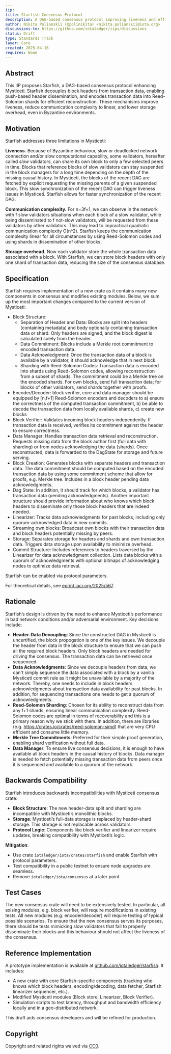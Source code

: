 ```yaml
---
iip: 
title: Starfish Consensus Protocol
description: A DAG-based consensus protocol improving liveness and efficiency
author: Nikita Polianskii (@polinikita) <nikita.polianskii@iota.org>
discussions-to: https://github.com/iotaledger/iips/discussions
status: Draft
type: Standards Track
layer: Core
created: 2025-04-16
requires: None
---
```


## Abstract

This IIP proposes Starfish, a DAG-based consensus protocol enhancing Mysticeti. Starfish decouples block headers from transaction data, enabling push-based header dissemination, and encodes transaction data into Reed-Solomon shards for efficient reconstruction. These mechanisms improve liveness, reduce communication complexity to linear, and lower storage overhead, even in Byzantine environments.
## Motivation
Starfish addresses three limitations in Mysticeti:

**Liveness.** Because of Byzantine behaviour, slow or deadlocked network connection and/or slow computational capability, some 
validators, hereafter called _slow_ validators, can share its own block to only a few selected peers in time. Blocks that reference 
blocks of slow validators can stay suspended in the block managers for a long time depending on the depth of the missing 
causal history. In Mysticeti, the blocks of the recent DAG are fetched by explicit requesting the missing parents of a given suspended block.
This slow synchronization of the recent DAG can trigger liveness issues in Mysticeti. Starfish allows for faster synchronization 
of the recent DAG.

**Communication complexity.** For n=3f+1, we can observe in the network with f slow validators situations when each block of a slow validator, while being disseminated to f not-slow validators, will be requested from these validators by other validators.
This may lead to impractical quadratic communication complexity O(n^2). Starfish keeps the communication complexity linear
for all circumstances by using Reed-Solomon codes and using shards in dissemination of other blocks.

**Storage overhead.** Now each validator store the whole transaction data associated with a block. With Starfish, we can
store block headers with only one shard of transaction data, reducing the size of the consensus database.

## Specification
Starfish requires implementation of a new crate as it contains many new components in consensus and modifies existing modules.
Below, we sum up the most important changes compared to the current version of Mysticeti:
 - Block Structure: 
   - Separation of Header and Data: Blocks are split into headers (containing metadata) and body optionally containing transaction data or shard. Only headers are signed, and the block digest is calculated solely from the header.
   - Data Commitment: Blocks include a Merkle root commitment to encoded transaction data. 
   - Data Acknowledgment: Once the transaction data of a block is available by a validator, it should acknowledge that in next block. 
   - Sharding with Reed-Solomon Codes: Transaction data is encoded into shards using Reed-Solomon codes, allowing reconstruction from a subset of shards. 
   The commitment could be a Merkle tree on the encoded shards. For own blocks, send full transaction data; for blocks of other validators, send shards together with proofs. 
 - Encoder/Decoder: block verifier, core and data manager should be equipped by [n,f+1] Reed-Solomon encoders and decoders to a) ensure the correctness
of the computed transaction commitment, b) be able to decode the transaction data from locally available shards, c) create 
new blocks
 - Block Verifier:
   Validates incoming block headers independently. If transaction data is received, verifies its commitment against the header to ensure correctness.
- Data Manager:
 Handles transaction data retrieval and reconstruction. Requests missing data from the block author first (full data with sharding) or from nodes acknowledging the data (shards). Once reconstructed, data is forwarded to the DagState for storage and future serving.
 - Block Creation:
 Generates blocks with separate headers and transaction data. The data commitment should be computed based on the encoded transaction data by using some commitment scheme that allow for proofs, e.g. Merkle tree. Includes in a block header pending data acknowledgments.
 - Dag State:
   In addition, it should track for which blocks, a validator has transaction data (pending acknowledgments). Another important structure should provide information about who knows which block headers to disseminate only those block headers
that are indeed needed.
 - Linearizer:
   Tracks data acknowledgments for past blocks, including only quorum-acknowledged data in new commits. 
 - Streaming own blocks:
   Broadcast own blocks with their transaction data and block headers potentially missing by peers. 
 - Storage:
   Separates storage for headers and shards and own transaction data. Triggers data storage upon availability to minimize overhead.
 - Commit Structure:
   Includes references to headers traversed by the Linearizer for data acknowledgment collection. Lists data blocks with a quorum of acknowledgments with optional bitmaps of acknowledging nodes to optimize data retrieval.

Starfish can be enabled via protocol parameters. 

For theoretical details, see [eprint.iacr.org/2025/567](https://eprint.iacr.org/2025/567). 

## Rationale

Starfish’s design is driven by the need to enhance Mysticeti’s performance in bad network conditions and/or adversarial environment. Key decisions include:

- **Header-Data Decoupling**: Since the constructed DAG in Mysticeti is uncertified, the block propogation is one of the key issues. We decouple the header from data in the block structure to ensure that we can push all the required block headers. Only block headers are needed for driving the consensus. The transaction data can be retrieved once sequenced.
- **Data Acknowledgments**: Since we decouple headers from data, we can't simply sequence the data associated with a block by a vanilla Mysticeti commit rule as it might be unavailable by a majority of the network. Thereby, one needs to include in block headers acknowledgments about transaction data availability for past blocks. In addition, for sequencing transactions one needs to get a quorum of acknowledgments.
- **Reed-Solomon Sharding**: Chosen for its ability to reconstruct data from any f+1 shards, ensuring linear communication complexity. Reed-Solomon codes are optimal in terms of recoverability and this is a primary reason why we stick with them. In addition, there are libraries (e.g. https://crates.io/crates/reed-solomon-simd) that are very CPU efficient and consume little memory.
- **Merkle Tree Commitments**: Preferred for their simple proof generation, enabling shard verification without full data.
- **Data Manager**: To ensure live consensus decisions, it is enough to have available all block headers in the causal history of blocks. Data manager is needed to fetch potentially missing transaction data from peers once it is sequenced and available to a quorum of the network.

## Backwards Compatibility

Starfish introduces backwards incompatibilities with Mysticeti consensus crate:

- **Block Structure**: The new header-data split and sharding are incompatible with Mysticeti’s monolithic blocks. 
- **Storage**: Mysticeti’s full-data storage is replaced by header-shard storage. This storage is not replacable across validators.
- **Protocol Logic**: Components like block verifier and linearizer require updates, breaking compatibility with Mysticeti’s logic.

**Mitigation**:
- Use crate `iotaledger/iota/crates/starfish` and enable Starfish with protocol parameters.
- Test compatibility in a public testnet to ensure node upgrades are seamless.
- Remove `iotaledger/iota/consensus` at a later point

## Test Cases
The new consensus crate will need to be extensively tested. In particular, all exising modules, e.g. block verifier, will require modifications in existing tests.
All new modules (e.g. encoder/decoder) will require testing of typical possible scenarios.
To ensure that the new consensus serves its purposes, there should be tests mimicking slow validators that fail to properly disseminate their blocks and this behaviour should not affect the liveness of the consensus.



## Reference Implementation

A prototype implementation is available at [github.com/iotaledger/starfish](https://github.com/iotaledger/starfish). It includes:

- A new crate with core Starfish-specific components (tracking who knows which block headers, encoding/decoding, data fetcher, Starfish linearizer sequencer, etc.).
- Modified Mysticeti modules (Block store, Linearizer, Block Verifier).
- Simulation scripts to test latency, throughput and bandwidth efficiency locally and in a geo-distributed network.

This draft aids consensus developers and will be refined for production.

## Copyright

Copyright and related rights waived via [CC0](https://creativecommons.org/publicdomain/zero/1.0/).
